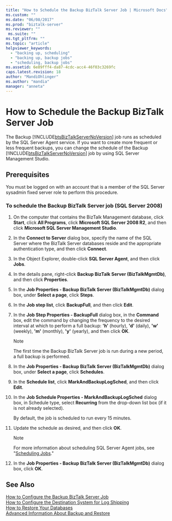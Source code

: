 ```yaml
---
title: "How to Schedule the Backup BizTalk Server Job | Microsoft Docs"
ms.custom: ""
ms.date: "06/08/2017"
ms.prod: "biztalk-server"
ms.reviewer: ""
 ms.suite: ""
ms.tgt_pltfrm: ""
ms.topic: "article"
helpviewer_keywords: 
  - "backing up, scheduling"
  - "backing up, backup jobs"
  - "scheduling, backup jobs"
ms.assetid: 6e89fff4-da87-4cdc-acc4-46f03c3269fc
caps.latest.revision: 18
author: "MandiOhlinger"
ms.author: "mandia"
manager: "anneta"
---
```

# How to Schedule the Backup BizTalk Server Job
The Backup [!INCLUDE[btsBizTalkServerNoVersion](../includes/btsbiztalkservernoversion-md.md)] job runs as scheduled by the SQL Server Agent service. If you want to create more frequent or less frequent backups, you can change the schedule of the Backup [!INCLUDE[btsBizTalkServerNoVersion](../includes/btsbiztalkservernoversion-md.md)] job by using SQL Server Management Studio.  
  
## Prerequisites  
 You must be logged on with an account that is a member of the SQL Server sysadmin fixed server role to perform this procedure.  
  
### To schedule the Backup BizTalk Server job (SQL Server 2008)  
  
1.  On the computer that contains the BizTalk Management database, click **Start**, click **All Programs**, click **Microsoft SQL Server 2008 R2**, and then click **Microsoft SQL Server Management Studio**.  
  
2.  In the **Connect to Server** dialog box, specify the name of the SQL Server where the BizTalk Server databases reside and the appropriate authentication type, and then click **Connect**.  
  
3.  In the Object Explorer, double-click **SQL Server Agent**, and then click **Jobs**.  
  
4.  In the details pane, right-click **Backup BizTalk Server (BizTalkMgmtDb)**, and then click **Properties**.  
  
5.  In the **Job Properties - Backup BizTalk Server (BizTalkMgmtDb)** dialog box, under **Select a page**, click **Steps**.  
  
6.  In the **Job step list**, click **BackupFull**, and then click **Edit**.  
  
7.  In the **Job Step Properties - BackupFull** dialog box, in the **Command** box, edit the command by changing the frequency to the desired interval at which to perform a full backup: **'h'** (hourly), **'d'** (daily), **'w'** (weekly), **'m'** (monthly), **'y'** (yearly), and then click **OK**.  
  
    > [!NOTE]
    >  The first time the Backup BizTalk Server job is run during a new period, a full backup is performed.  
  
8.  In the **Job Properties - Backup BizTalk Server (BizTalkMgmtDb)** dialog box, under **Select a page**, click **Schedules**.  
  
9. In the **Schedule list**, click **MarkAndBackupLogSched**, and then click **Edit**.  
  
10. In the **Job Schedule Properties - MarkAndBackupLogSched** dialog box, in Schedule type, select **Recurring** from the drop-down list box (if it is not already selected).  
  
     By default, the job is scheduled to run every 15 minutes.  
  
11. Update the schedule as desired, and then click **OK**.  
  
    > [!NOTE]
    >  For more information about scheduling SQL Server Agent jobs, see "[Scheduling Jobs](http://go.microsoft.com/fwlink/?LinkId=195887)."  
  
12. In the **Job Properties - Backup BizTalk Server (BizTalkMgmtDb)** dialog box, click **OK**.  
  
## See Also  
 [How to Configure the Backup BizTalk Server Job](../core/how-to-configure-the-backup-biztalk-server-job.md)   
 [How to Configure the Destination System for Log Shipping](../core/how-to-configure-the-destination-system-for-log-shipping.md)   
 [How to Restore Your Databases](../core/how-to-restore-your-databases.md)   
 [Advanced Information About Backup and Restore](../core/advanced-information-about-backup-and-restore1.md)